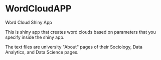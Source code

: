 # WordCloudAPP
Word Cloud Shiny App

This is shiny app that creates word clouds based on parameters that you specify inside the shiny app. 

The text files are university "About" pages of their Sociology, Data Analytics, and Data Science pages. 
